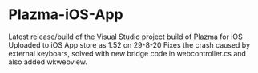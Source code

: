 # Plazma-iOS-App
Latest release/build of the Visual Studio project build of Plazma for iOS
Uploaded to iOS App store as 1.52 on 29-8-20
Fixes the crash caused by external keyboars, solved with new bridge code in webcontroller.cs and also added wkwebview.
